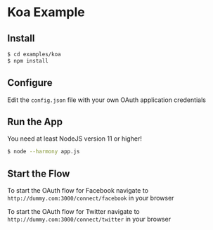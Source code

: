 
# Koa Example


## Install

```bash
$ cd examples/koa
$ npm install
```

## Configure

Edit the `config.json` file with your own OAuth application credentials


## Run the App

You need at least NodeJS version 11 or higher!

```bash
$ node --harmony app.js
```

## Start the Flow

To start the OAuth flow for Facebook navigate to `http://dummy.com:3000/connect/facebook` in your browser


To start the OAuth flow for Twitter navigate to `http://dummy.com:3000/connect/twitter` in your browser
